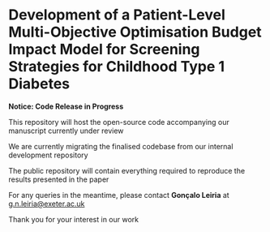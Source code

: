 # Development of a Patient-Level Multi-Objective Optimisation Budget Impact Model for Screening Strategies for Childhood Type 1 Diabetes

**Notice: Code Release in Progress**

This repository will host the open-source code accompanying our manuscript currently under review 

We are currently migrating the finalised codebase from our internal development repository

The public repository will contain everything required to reproduce the results presented in the paper

For any queries in the meantime, please contact **Gonçalo Leiria** at g.n.leiria@exeter.ac.uk

Thank you for your interest in our work



